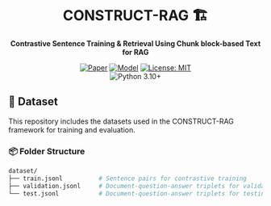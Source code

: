 <div align="center">

# CONSTRUCT-RAG 🏗️  
**Contrastive Sentence Training & Retrieval Using Chunk block-based Text for RAG**  

[![Paper](https://img.shields.io/badge/Paper-SSRN-blue)](https://papers.ssrn.com/sol3/papers.cfm?abstract_id=5205959)
[![Model](https://img.shields.io/badge/Model-HuggingFace-orange?logo=huggingface)](https://huggingface.co/Choikichang/Construct-RAG)
[![License: MIT](https://img.shields.io/badge/License-MIT-yellow.svg)](https://opensource.org/licenses/MIT)  
![Python 3.10+](https://img.shields.io/badge/python-3.10+-blue.svg)

</div>

## 📁 Dataset

This repository includes the datasets used in the CONSTRUCT-RAG framework for training and evaluation.

### 📦 Folder Structure

```bash
dataset/
├── train.jsonl          # Sentence pairs for contrastive training
├── validation.jsonl     # Document-question-answer triplets for validation
└── test.jsonl           # Document-question-answer triplets for testing
